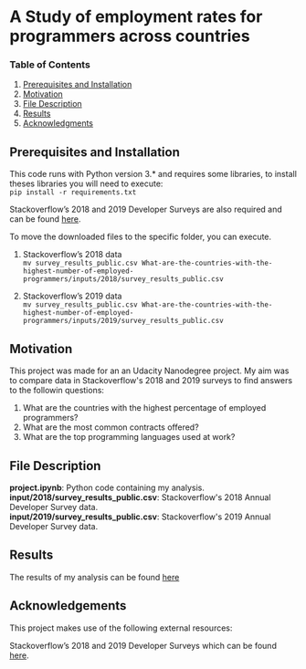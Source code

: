 # A Study of employment rates for programmers across countries

### Table of Contents

1. [Prerequisites and Installation](#Prerequisites)
2. [Motivation](#motivation)
3. [File Description](#files)
4. [Results](#results)
5. [Acknowledgments](#licensing)

## Prerequisites and Installation <a name="Prerequisites"></a>

This code runs with Python version 3.* and requires some libraries, to install theses libraries you will need to execute: </br>
` pip install -r requirements.txt `

Stackoverflow’s 2018 and 2019  Developer Surveys are also required and can be found [here](https://insights.stackoverflow.com/survey). </br>

To move the downloaded files to the specific folder, you can execute. </br>

1. Stackoverflow’s 2018 data </br>
` mv survey_results_public.csv What-are-the-countries-with-the-highest-number-of-employed-programmers/inputs/2018/survey_results_public.csv `</br>

2. Stackoverflow’s 2019 data </br>
` mv survey_results_public.csv What-are-the-countries-with-the-highest-number-of-employed-programmers/inputs/2019/survey_results_public.csv `</br>

## Motivation <a name="motivation"></a>

This project was made for an an Udacity Nanodegree project. My aim was to compare data in Stackoverflow's 2018 and 2019 surveys to find answers to the followin questions:</br>
1. What are the countries with the highest percentage of employed programmers? </br>
2. What are the most common contracts offered? </br>
3. What are the top programming languages used at work? </br>

## File Description <a name="files"></a>

**project.ipynb**: Python code containing my analysis. </br>
**input/2018/survey_results_public.csv**: Stackoverflow's 2018 Annual Developer Survey data. </br>
**input/2019/survey_results_public.csv**: Stackoverflow's 2019 Annual Developer Survey data. </br>

## Results <a name="results"></a>
The results of my analysis can be found [here](https://medium.com/)

## Acknowledgements<a name="licensing"></a>
This project makes use of the following external resources:

Stackoverflow’s 2018 and 2019 Developer Surveys which can be found [here](https://insights.stackoverflow.com/survey).
